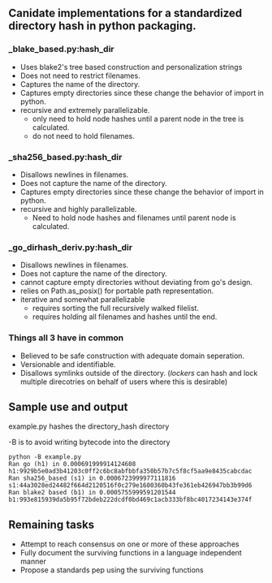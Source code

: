 

## Canidate implementations for a standardized directory hash in python packaging.

### _blake_based.py:hash_dir

- Uses blake2's tree based construction and personalization strings
- Does not need to restrict filenames.
- Captures the name of the directory.
- Captures empty directories since these change the behavior of import in python.
- recursive and extremely parallelizable.
    - only need to hold node hashes until a parent node in the tree is calculated.
    - do not need to hold filenames.

### _sha256_based.py:hash_dir

- Disallows newlines in filenames.
- Does not capture the name of the directory.
- Captures empty directories since these change the behavior of import in python.
- recursive and highly parallelizable.
    - Need to hold node hashes and filenames until parent node is calculated.

### _go_dirhash_deriv.py:hash_dir

- Disallows newlines in filenames.
- Does not capture the name of the directory.
- cannot capture empty directories without deviating from go's design.
- relies on Path.as_posix() for portable path representation.
- iterative and somewhat parallelizable
    - requires sorting the full recursively walked filelist.
    - requires holding all filenames and hashes until the end.


### Things all 3 have in common

- Believed to be safe construction with adequate domain seperation.
- Versionable and identifiable.
- Disallows symlinks outside of the directory.
    (*lockers* can hash and lock multiple direcotries on behalf of users where this is desirable)


## Sample use and output

example.py hashes the directory_hash directory

-B is to avoid writing bytecode into the directory

```
python -B example.py
Ran go (h1) in 0.000691999914124608
h1:9929b5e0ad3b41203c0ff2c6bc8abfbbfa350b57b7c5f8cf5aa9e8435cabcdac
Ran sha256_based (s1) in 0.0006723999977111816
s1:44a3028ed24482f664d2120516f0c279e1600360b43fe361eb426947bb3b99d6
Ran blake2 based (b1) in 0.0005755999591201544
b1:993e815939da5b95f72bdeb222dcdf0bd469c1acb333bf8bc4017234143e374f
```

## Remaining tasks

- Attempt to reach consensus on one or more of these approaches
- Fully document the surviving functions in a language independent manner
- Propose a standards pep using the surviving functions